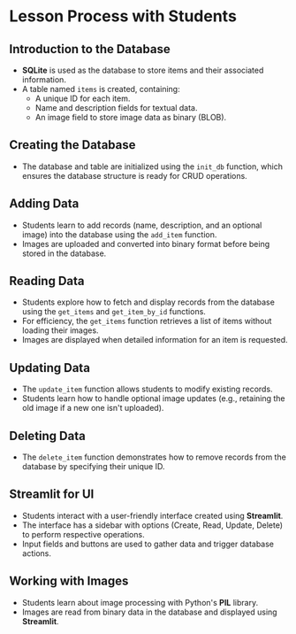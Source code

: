 # Lesson Process with Students

## Introduction to the Database
- **SQLite** is used as the database to store items and their associated information.
- A table named `items` is created, containing:
  - A unique ID for each item.
  - Name and description fields for textual data.
  - An image field to store image data as binary (BLOB).

## Creating the Database
- The database and table are initialized using the `init_db` function, which ensures the database structure is ready for CRUD operations.

## Adding Data
- Students learn to add records (name, description, and an optional image) into the database using the `add_item` function.
- Images are uploaded and converted into binary format before being stored in the database.

## Reading Data
- Students explore how to fetch and display records from the database using the `get_items` and `get_item_by_id` functions.
- For efficiency, the `get_items` function retrieves a list of items without loading their images.
- Images are displayed when detailed information for an item is requested.

## Updating Data
- The `update_item` function allows students to modify existing records.
- Students learn how to handle optional image updates (e.g., retaining the old image if a new one isn't uploaded).

## Deleting Data
- The `delete_item` function demonstrates how to remove records from the database by specifying their unique ID.

## Streamlit for UI
- Students interact with a user-friendly interface created using **Streamlit**.
- The interface has a sidebar with options (Create, Read, Update, Delete) to perform respective operations.
- Input fields and buttons are used to gather data and trigger database actions.

## Working with Images
- Students learn about image processing with Python's **PIL** library.
- Images are read from binary data in the database and displayed using **Streamlit**.

